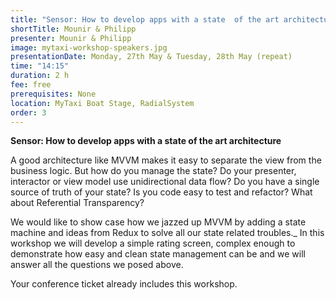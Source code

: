 ```yaml
---
title: "Sensor: How to develop apps with a state  of the art architecture"
shortTitle: Mounir & Philipp
presenter: Mounir & Philipp
image: mytaxi-workshop-speakers.jpg
presentationDate: Monday, 27th May & Tuesday, 28th May (repeat)
time: "14:15"
duration: 2 h
fee: free
prerequisites: None
location: MyTaxi Boat Stage, RadialSystem
order: 3
---
```


**Sensor: How to develop apps with a state of the art architecture**

A good architecture like MVVM makes it easy to separate the view from the business logic.
But how do you manage the state?
Do your presenter, interactor or view model use unidirectional data flow?
Do you have a single source of truth of your state?
Is you code easy to test and refactor?
What about Referential Transparency?

We would like to show case how we jazzed up MVVM by adding a state machine and ideas from Redux to solve all our state related troubles._
In this workshop we will develop a simple rating screen, complex enough to demonstrate how easy and clean state management can be and we will answer all the questions we posed above.

Your conference ticket already includes this workshop.
